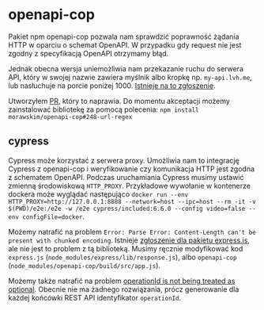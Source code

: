 # openapi-cop

Pakiet npm openapi-cop pozwala nam sprawdzić poprawność żądania HTTP w oparciu o schemat OpenAPI. W przypadku gdy request nie jest zgodny z specyfikacją OpenAPI otrzymamy błąd.

Jednak obecna wersja uniemożliwia nam przekazanie ruchu do serwera API, który w swojej nazwie zawiera myślnik albo kropkę np. `my-api.lvh.me`, lub nasłuchuje na porcie poniżej 1000. [Istnieje na to zgłoszenie](https://github.com/EXXETA/openapi-cop/issues/248).

Utworzyłem [PR](https://github.com/EXXETA/openapi-cop/pull/321), który to naprawia. Do momentu akceptacji możemy zainstalować bibliotekę za pomocą polecenia:
`npm install morawskim/openapi-cop#248-url-regex`

## cypress

Cypress może korzystać z serwera proxy. Umożliwia nam to integrację Cypress z openapi-cop i weryfikowanie czy komunikacja HTTP jest zgodna z schematem OpenAPI. Podczas uruchamiania Cypress musimy ustawić zmienną środowiskową `HTTP_PROXY`. Przykładowe wywołanie w kontenerze dockera może wyglądać następująco `docker run --env HTTP_PROXY=http://127.0.0.1:8888 --network=host --ipc=host --rm -it -v $(PWD)/e2e:/e2e -w /e2e cypress/included:6.6.0 --config video=false --env configFile=docker`.

Możemy natrafić na problem `Error: Parse Error: Content-Length can't be present with chunked encoding`.
Istnieje [zgłoszenie dla pakietu express.js](https://github.com/expressjs/express/issues/2893), ale nie jest to problem z tą biblioteką. Musimy ręcznie modyfikować kod `express.js` (`node_modules/express/lib/response.js`), albo `openapi-cop` (`node_modules/openapi-cop/build/src/app.js`).

Możemy także natrafić na problem [operationId is not being treated as optional](https://github.com/EXXETA/openapi-cop/issues/4). Obecnie nie ma żadnego rozwiązania, prócz generowanie dla każdej końcówki REST API identyfikator `operationId`.
